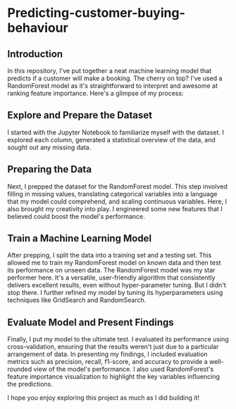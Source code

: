 # Predicting-customer-buying-behaviour

## Introduction
In this repository, I've put together a neat machine learning model that predicts if a customer will make a booking. The cherry on top? I've used a RandomForest model as it's straightforward to interpret and awesome at ranking feature importance.
Here's a glimpse of my process:

## Explore and Prepare the Dataset
I started with the Jupyter Notebook to familiarize myself with the dataset. I explored each column, generated a statistical overview of the data, and sought out any missing data.
## Preparing the Data
Next, I prepped the dataset for the RandomForest model. This step involved filling in missing values, translating categorical variables into a language that my model could comprehend, and scaling continuous variables. Here, I also brought my creativity into play. I engineered some new features that I believed could boost the model's performance.

## Train a Machine Learning Model
After prepping, I split the data into a training set and a testing set. This allowed me to train my RandomForest model on known data and then test its performance on unseen data. The RandomForest model was my star performer here. It's a versatile, user-friendly algorithm that consistently delivers excellent results, even without hyper-parameter tuning. But I didn't stop there. I further refined my model by tuning its hyperparameters using techniques like GridSearch and RandomSearch.

## Evaluate Model and Present Findings
Finally, I put my model to the ultimate test. I evaluated its performance using cross-validation, ensuring that the results weren't just due to a particular arrangement of data. In presenting my findings, I included evaluation metrics such as precision, recall, f1-score, and accuracy to provide a well-rounded view of the model's performance. I also used RandomForest's feature importance visualization to highlight the key variables influencing the predictions.

I hope you enjoy exploring this project as much as I did building it!
